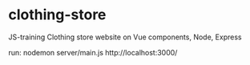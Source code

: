 # clothing-store
JS-training Clothing store website on Vue components, Node, Express

run:
nodemon server/main.js
http://localhost:3000/
